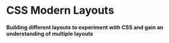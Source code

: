# CSS Modern Layouts
#### Building different layouts to experiment with CSS and gain an understanding of multiple layouts
